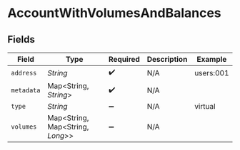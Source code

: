 # AccountWithVolumesAndBalances


## Fields

| Field                            | Type                             | Required                         | Description                      | Example                          |
| -------------------------------- | -------------------------------- | -------------------------------- | -------------------------------- | -------------------------------- |
| `address`                        | *String*                         | :heavy_check_mark:               | N/A                              | users:001                        |
| `metadata`                       | Map<String, *String*>            | :heavy_check_mark:               | N/A                              |                                  |
| `type`                           | *String*                         | :heavy_minus_sign:               | N/A                              | virtual                          |
| `volumes`                        | Map<String, Map<String, *Long*>> | :heavy_minus_sign:               | N/A                              |                                  |